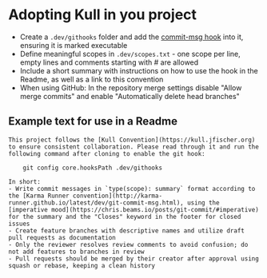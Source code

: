 # Adopting Kull in you project

- Create a `.dev/githooks` folder and add the [commit-msg hook](https://raw.githubusercontent.com/xeruf/kull/master/.dev/githooks/commit-msg) into it, ensuring it is marked executable
- Define meaningful scopes in `.dev/scopes.txt` - one scope per line, empty lines and comments starting with # are allowed
- Include a short summary with instructions on how to use the hook in the Readme, as well as a link to this convention
- When using GitHub: In the repository merge settings disable "Allow merge commits" and enable "Automatically delete head branches"

## Example text for use in a Readme
```
This project follows the [Kull Convention](https://kull.jfischer.org) to ensure consistent collaboration. Please read through it and run the following command after cloning to enable the git hook:

    git config core.hooksPath .dev/githooks

In short:
- Write commit messages in `type(scope): summary` format according to the [Karma Runner convention](http://karma-runner.github.io/latest/dev/git-commit-msg.html), using the [imperative mood](https://chris.beams.io/posts/git-commit/#imperative) for the summary and the "Closes" keyword in the footer for closed issues
- Create feature branches with descriptive names and utilize draft pull requests as documentation
- Only the reviewer resolves review comments to avoid confusion; do not add features to branches in review
- Pull requests should be merged by their creator after approval using squash or rebase, keeping a clean history
```
